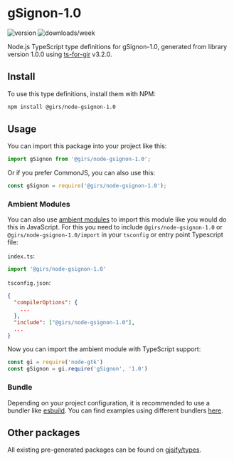 
# gSignon-1.0

![version](https://img.shields.io/npm/v/@girs/node-gsignon-1.0)
![downloads/week](https://img.shields.io/npm/dw/@girs/node-gsignon-1.0)


Node.js TypeScript type definitions for gSignon-1.0, generated from library version 1.0.0 using [ts-for-gir](https://github.com/gjsify/ts-for-gir) v3.2.0.


## Install

To use this type definitions, install them with NPM:
```bash
npm install @girs/node-gsignon-1.0
```

## Usage

You can import this package into your project like this:
```ts
import gSignon from '@girs/node-gsignon-1.0';
```

Or if you prefer CommonJS, you can also use this:
```ts
const gSignon = require('@girs/node-gsignon-1.0');
```

### Ambient Modules

You can also use [ambient modules](https://github.com/gjsify/ts-for-gir/tree/main/packages/cli#ambient-modules) to import this module like you would do this in JavaScript.
For this you need to include `@girs/node-gsignon-1.0` or `@girs/node-gsignon-1.0/import` in your `tsconfig` or entry point Typescript file:

`index.ts`:
```ts
import '@girs/node-gsignon-1.0'
```

`tsconfig.json`:
```json
{
  "compilerOptions": {
    ...
  },
  "include": ["@girs/node-gsignon-1.0"],
  ...
}
```

Now you can import the ambient module with TypeScript support: 

```ts
const gi = require('node-gtk')
const gSignon = gi.require('gSignon', '1.0')
```


### Bundle

Depending on your project configuration, it is recommended to use a bundler like [esbuild](https://esbuild.github.io/). You can find examples using different bundlers [here](https://github.com/gjsify/ts-for-gir/tree/main/examples).

## Other packages

All existing pre-generated packages can be found on [gjsify/types](https://github.com/gjsify/types).


